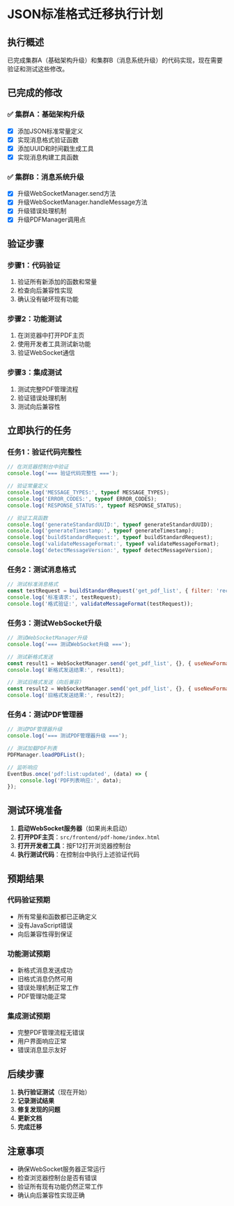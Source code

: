 # JSON标准格式迁移执行计划

## 执行概述
已完成集群A（基础架构升级）和集群B（消息系统升级）的代码实现，现在需要验证和测试这些修改。

## 已完成的修改

### ✅ 集群A：基础架构升级
- [x] 添加JSON标准常量定义
- [x] 实现消息格式验证函数
- [x] 添加UUID和时间戳生成工具
- [x] 实现消息构建工具函数

### ✅ 集群B：消息系统升级
- [x] 升级WebSocketManager.send方法
- [x] 升级WebSocketManager.handleMessage方法
- [x] 升级错误处理机制
- [x] 升级PDFManager调用点

## 验证步骤

### 步骤1：代码验证
1. 验证所有新添加的函数和常量
2. 检查向后兼容性实现
3. 确认没有破坏现有功能

### 步骤2：功能测试
1. 在浏览器中打开PDF主页
2. 使用开发者工具测试新功能
3. 验证WebSocket通信

### 步骤3：集成测试
1. 测试完整PDF管理流程
2. 验证错误处理机制
3. 测试向后兼容性

## 立即执行的任务

### 任务1：验证代码完整性
```javascript
// 在浏览器控制台中验证
console.log('=== 验证代码完整性 ===');

// 验证常量定义
console.log('MESSAGE_TYPES:', typeof MESSAGE_TYPES);
console.log('ERROR_CODES:', typeof ERROR_CODES);
console.log('RESPONSE_STATUS:', typeof RESPONSE_STATUS);

// 验证工具函数
console.log('generateStandardUUID:', typeof generateStandardUUID);
console.log('generateTimestamp:', typeof generateTimestamp);
console.log('buildStandardRequest:', typeof buildStandardRequest);
console.log('validateMessageFormat:', typeof validateMessageFormat);
console.log('detectMessageVersion:', typeof detectMessageVersion);
```

### 任务2：测试消息格式
```javascript
// 测试标准消息格式
const testRequest = buildStandardRequest('get_pdf_list', { filter: 'recent' });
console.log('标准请求:', testRequest);
console.log('格式验证:', validateMessageFormat(testRequest));
```

### 任务3：测试WebSocket升级
```javascript
// 测试WebSocketManager升级
console.log('=== 测试WebSocket升级 ===');

// 测试新格式发送
const result1 = WebSocketManager.send('get_pdf_list', {}, { useNewFormat: true });
console.log('新格式发送结果:', result1);

// 测试旧格式发送（向后兼容）
const result2 = WebSocketManager.send('get_pdf_list', {}, { useNewFormat: false });
console.log('旧格式发送结果:', result2);
```

### 任务4：测试PDF管理器
```javascript
// 测试PDF管理器升级
console.log('=== 测试PDF管理器升级 ===');

// 测试加载PDF列表
PDFManager.loadPDFList();

// 监听响应
EventBus.once('pdf:list:updated', (data) => {
    console.log('PDF列表响应:', data);
});
```

## 测试环境准备

1. **启动WebSocket服务器**（如果尚未启动）
2. **打开PDF主页**：`src/frontend/pdf-home/index.html`
3. **打开开发者工具**：按F12打开浏览器控制台
4. **执行测试代码**：在控制台中执行上述验证代码

## 预期结果

### 代码验证预期
- 所有常量和函数都已正确定义
- 没有JavaScript错误
- 向后兼容性得到保证

### 功能测试预期
- 新格式消息发送成功
- 旧格式消息仍然可用
- 错误处理机制正常工作
- PDF管理功能正常

### 集成测试预期
- 完整PDF管理流程无错误
- 用户界面响应正常
- 错误消息显示友好

## 后续步骤

1. **执行验证测试**（现在开始）
2. **记录测试结果**
3. **修复发现的问题**
4. **更新文档**
5. **完成迁移**

## 注意事项

- 确保WebSocket服务器正常运行
- 检查浏览器控制台是否有错误
- 验证所有现有功能仍然正常工作
- 确认向后兼容性实现正确